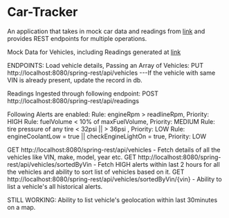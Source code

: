 # Car-Tracker
An application that takes in mock car data and readings from [link](http://mocker.ennate.academy/) and provides REST endpoints for multiple operations.


Mock Data for Vehicles, including Readings generated at [link](http://mocker.ennate.academy/)

ENDPOINTS:
Load vehicle details, Passing an Array of Vehicles:
PUT     http://localhost:8080/spring-rest/api/vehicles
        ---If the vehicle with same VIN is already present, update the record in db.
        
Readings Ingested through following endpoint:
POST    http://localhost:8080/spring-rest/api/readings


Following Alerts are enabled:
    Rule: engineRpm > readlineRpm, Priority: HIGH
    Rule: fuelVolume < 10% of maxFuelVolume, Priority: MEDIUM
    Rule: tire pressure of any tire < 32psi || > 36psi , Priority: LOW
    Rule: engineCoolantLow = true || checkEngineLightOn = true, Priority: LOW
    

GET      http://localhost:8080/spring-rest/api/vehicles
            - Fetch details of all the vehicles like VIN, make, model, year etc.
GET      http://localhost:8080/spring-rest/api/vehicles/sortedByVin
            - Fetch HIGH alerts within last 2 hours for all the vehicles and ability to sort list of vehicles based on it.
GET      http://localhost:8080/spring-rest/api/vehicles/sortedByVin/{vin}
            - Ability to list a vehicle's all historical alerts.
    
STILL WORKING:
Ability to list vehicle's geolocation within last 30minutes on a map.

